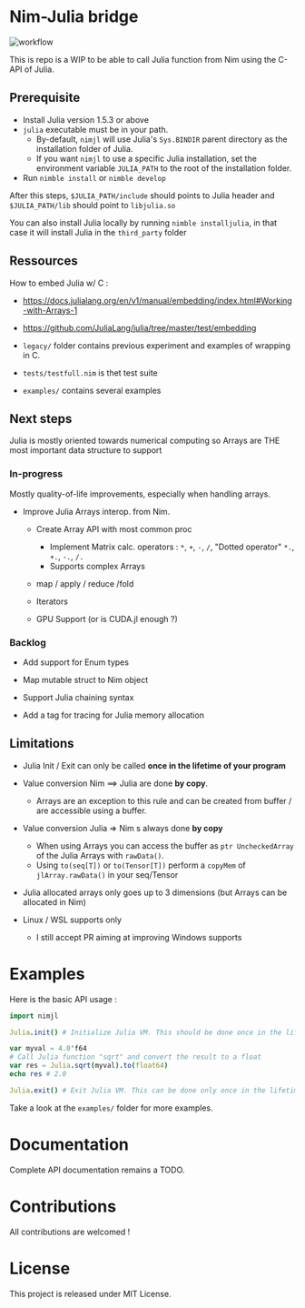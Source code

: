 # Nim-Julia bridge 

![workflow](https://github.com/Clonkk/nimjl/actions/workflows/ci.yml/badge.svg)

This is repo is a WIP to be able to call Julia function from Nim using the C-API of Julia.

## Prerequisite

* Install Julia version 1.5.3 or above
* ``julia`` executable must be in your path.
  * By-default, ``nimjl`` will use Julia's ``Sys.BINDIR`` parent directory as the installation folder of Julia.
  * If you want ``nimjl`` to use a specific Julia installation, set the environment variable ``JULIA_PATH`` to the root of the installation folder.
* Run ``nimble install`` or ``nimble develop`` 

After this steps, ``$JULIA_PATH/include`` should points to Julia header and ``$JULIA_PATH/lib`` should point to ``libjulia.so``

You can also install Julia locally by running ``nimble installjulia``, in that case it will install Julia in the ``third_party`` folder 

## Ressources

How to embed Julia w/ C :

* https://docs.julialang.org/en/v1/manual/embedding/index.html#Working-with-Arrays-1

* https://github.com/JuliaLang/julia/tree/master/test/embedding

* ``legacy/`` folder contains previous experiment and examples of wrapping in C. 

* ``tests/testfull.nim`` is thet test suite 

* ``examples/`` contains several examples

## Next steps 

Julia is mostly oriented towards numerical computing so Arrays are THE most important data structure to support

### In-progress

Mostly quality-of-life improvements, especially when handling arrays.

* Improve Julia Arrays interop. from Nim.
  * Create Array API with most common proc
    * Implement Matrix calc. operators : `*`, `+`, `-`, `/`, "Dotted operator" ``*.``, ``+.``, ``-.``, ``/.``
    * Supports complex Arrays

  * map / apply / reduce /fold
  * Iterators

  * GPU Support (or is CUDA.jl enough ?)

### Backlog

* Add support for Enum types

* Map mutable struct to Nim object

* Support Julia chaining syntax

* Add a tag for tracing for Julia memory allocation

## Limitations

* Julia Init / Exit can only be called **once in the lifetime of your program**
* Value conversion Nim ==> Julia are done **by copy**. 
  * Arrays are an exception to this rule and can be created from buffer / are accessible using a buffer.
* Value conversion Julia => Nim s always done **by copy**
  * When using Arrays you can access the buffer as ``ptr UncheckedArray`` of the Julia Arrays with ``rawData()``. 
  * Using ``to(seq[T])`` or ``to(Tensor[T])`` perform a ``copyMem`` of ``jlArray.rawData()`` in your seq/Tensor

* Julia allocated arrays only goes up to 3 dimensions (but Arrays can be allocated in Nim)

* Linux / WSL supports only 
  * I still accept PR aiming at improving Windows supports

# Examples

Here is the basic API usage : 
```nim
import nimjl

Julia.init() # Initialize Julia VM. This should be done once in the lifetime of your program.

var myval = 4.0'f64
# Call Julia function "sqrt" and convert the result to a float
var res = Julia.sqrt(myval).to(float64)
echo res # 2.0

Julia.exit() # Exit Julia VM. This can be done only once in the lifetime of your program.
```

Take a look at the ``examples/`` folder for  more examples. 

# Documentation

Complete API documentation remains a TODO.

# Contributions

All contributions are welcomed !

# License

This project is released under MIT License.

